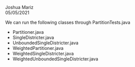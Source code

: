  Joshua Mariz  
 05/05/2021  
   
 We can run the following classes through PartitionTests.java
 * Partitioner.java
 * SingleDistricter.java
 * UnboundedSingleDistricter.java
 * WeightedPartitioner.java
 * WeightedSingleDistricter.java
 * WeightedUnboundedSingleDistricter.java

